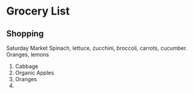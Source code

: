 # Grocery List
## Shopping
Saturday Market
Spinach, lettuce, zucchini, broccoli, carrots, cucumber.  
Oranges, lemons
1. Cabbage
2. Organic Apples
3. Oranges
3. 